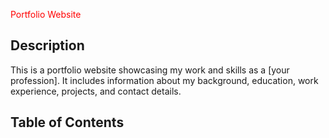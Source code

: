<span style="color: red;">Portfolio Website</span>
## Description

This is a portfolio website showcasing my work and skills as a [your profession]. It includes information about my background, education, work experience, projects, and contact details.

## Table of Contents

